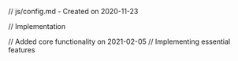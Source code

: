 // js/config.md - Created on 2020-11-23

// Implementation

// Added core functionality on 2021-02-05
// Implementing essential features
